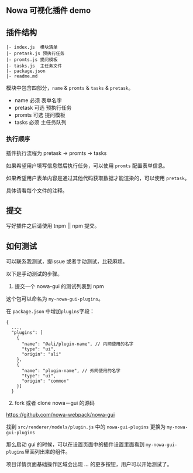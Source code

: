 ## Nowa 可视化插件 demo

## 插件结构

```
|- index.js  模块清单
|- pretask.js 预执行任务
|- promts.js 提问模板
|- tasks.js  主任务文件
|- package.json
|- readme.md
```

模块中包含四部分，`name` & `promts` & `tasks` & `pretask`。

* name 必须     表单名字
* pretask 可选  预执行任务
* promts 可选   提问模板
* tasks 必须    主任务队列

### 执行顺序

插件执行流程为 pretask -> promts -> tasks


如果希望用户填写信息然后执行任务，可以使用 `promts` 配置表单信息。

如果希望用户表单内容是通过其他代码获取数据才能渲染的，可以使用 `pretask`。


具体请看每个文件的注释。


## 提交
写好插件之后请使用 tnpm || npm 提交。

## 如何测试

可以联系我测试，提issue 或者手动测试，比较麻烦。

以下是手动测试的步骤。

1. 提交一个 nowa-gui 的测试列表到 npm

这个包可以命名为 `my-nowa-gui-plugins`。

在 `package.json` 中增加`plugins`字段：

```
{
  ...,
  "plugins": [
    {
      "name": "@ali/plugin-name", // 内网使用的名字
      "type": "ui",
      "origin": "ali"
    },
    {
      "name": "plugin-name", // 外网使用的名字
      "type": "ui",
      "origin": "common"
    }]
  }
```

2. fork 或者 clone nowa－gui 的源码

https://github.com/nowa-webpack/nowa-gui

找到 `src/renderer/models/plugin.js` 中的 `nowa-gui-plugins` 更换为 `my-nowa-gui-plugins`

那么启动 gui 的时候，可以在设置页面中的插件设置里面看到 `my-nowa-gui-plugins`里面列出来的组件。

项目详情页面基础操作区域会出现 *...* 的更多按钮，用户可以开始测试了。


